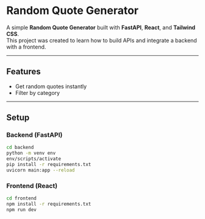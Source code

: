 # Random Quote Generator

A simple **Random Quote Generator** built with **FastAPI**, **React**, and **Tailwind CSS**.  
This project was created to learn how to build APIs and integrate a backend with a frontend.

---

## Features
- Get random quotes instantly  
- Filter by category 

---

## Setup

### Backend (FastAPI)
```bash
cd backend
python -m venv env 
env/scripts/activate
pip install -r requirements.txt
uvicorn main:app --reload
```

### Frontend (React)
```bash
cd frontend
npm install -r requirements.txt
npm run dev
```
